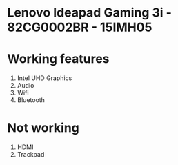 # Lenovo Ideapad Gaming 3i - 82CG0002BR - 15IMH05

# Working features
1. Intel UHD Graphics
2. Audio
3. Wifi
4. Bluetooth

# Not working
1. HDMI
2. Trackpad
